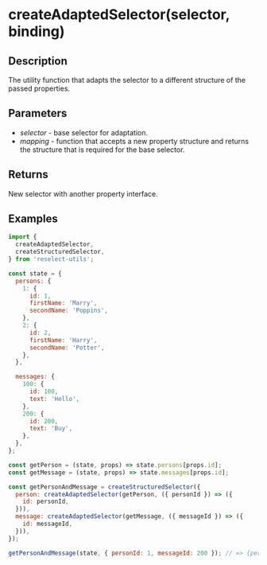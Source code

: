 # createAdaptedSelector(selector, binding)

## Description

The utility function that adapts the selector to a different structure of the passed properties.

## Parameters

- _selector_ - base selector for adaptation.
- _mapping_ - function that accepts a new property structure and returns the structure that is required for the base selector.

## Returns

New selector with another property interface.

## Examples

```js
import {
  createAdaptedSelector,
  createStructuredSelector,
} from 'reselect-utils';

const state = {
  persons: {
    1: {
      id: 1,
      firstName: 'Marry',
      secondName: 'Poppins',
    },
    2: {
      id: 2,
      firstName: 'Harry',
      secondName: 'Potter',
    },
  },

  messages: {
    100: {
      id: 100,
      text: 'Hello',
    },
    200: {
      id: 200,
      text: 'Buy',
    },
  },
};

const getPerson = (state, props) => state.persons[props.id];
const getMessage = (state, props) => state.messages[props.id];

const getPersonAndMessage = createStructuredSelector({
  person: createAdaptedSelector(getPerson, ({ personId }) => ({
    id: personId,
  })),
  message: createAdaptedSelector(getMessage, ({ messageId }) => ({
    id: messageId,
  })),
});

getPersonAndMessage(state, { personId: 1, messageId: 200 }); // => {person: 'Marry Poppins', message: 'Buy'}
```
